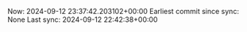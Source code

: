 Now: 2024-09-12 23:37:42.203102+00:00 Earliest commit since sync: None Last sync: 2024-09-12 22:42:38+00:00
